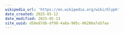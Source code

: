 ```yaml
---
wikipedia_url: 'https://en.wikipedia.org/wiki/Glyph'
date_created: 2025-05-12
date_modified: 2025-05-13
site_uuid: d58e87db-df98-4a8a-905c-06286a7a5faa
---
```


